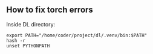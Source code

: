 ## How to fix torch errors
Inside DL directory:
```
export PATH="/home/coder/project/dl/.venv/bin:$PATH"
hash -r
unset PYTHONPATH
```